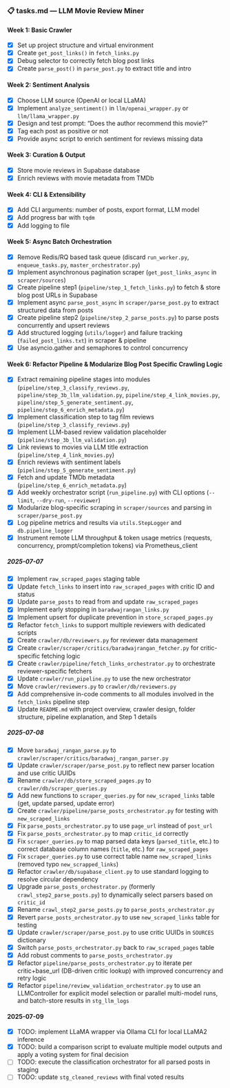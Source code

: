 ### 📋 tasks.md — LLM Movie Review Miner

#### Week 1: Basic Crawler
- [x] Set up project structure and virtual environment
- [x] Create `get_post_links()` in `fetch_links.py`
- [x] Debug selector to correctly fetch blog post links
- [x] Create `parse_post()` in `parse_post.py` to extract title and intro

#### Week 2: Sentiment Analysis
- [x] Choose LLM source (OpenAI or local LLaMA)
- [x] Implement `analyze_sentiment()` in `llm/openai_wrapper.py` or `llm/llama_wrapper.py`
- [x] Design and test prompt: “Does the author recommend this movie?”
- [x] Tag each post as positive or not
- [x] Provide async script to enrich sentiment for reviews missing data

#### Week 3: Curation & Output
- [x] Store movie reviews in Supabase database
- [x] Enrich reviews with movie metadata from TMDb

#### Week 4: CLI & Extensibility
- [x] Add CLI arguments: number of posts, export format, LLM model
- [x] Add progress bar with `tqdm`
- [x] Add logging to file

#### Week 5: Async Batch Orchestration
- [x] Remove Redis/RQ based task queue (discard `run_worker.py`, `enqueue_tasks.py`, `master_orchestrator.py`)
- [x] Implement asynchronous pagination scraper (`get_post_links_async` in `scraper/sources`)
- [x] Create pipeline step1 (`pipeline/step_1_fetch_links.py`) to fetch & store blog post URLs in Supabase
- [x] Implement async `parse_post_async` in `scraper/parse_post.py` to extract structured data from posts
- [x] Create pipeline step2 (`pipeline/step_2_parse_posts.py`) to parse posts concurrently and upsert reviews
- [x] Add structured logging (`utils/logger`) and failure tracking (`failed_post_links.txt`) in scraper & pipeline
- [x] Use asyncio.gather and semaphores to control concurrency

#### Week 6: Refactor Pipeline & Modularize Blog Post Specific Crawling Logic
- [x] Extract remaining pipeline stages into modules (`pipeline/step_3_classify_reviews.py`, `pipeline/step_3b_llm_validation.py`, `pipeline/step_4_link_movies.py`, `pipeline/step_5_generate_sentiment.py`, `pipeline/step_6_enrich_metadata.py`)
- [x] Implement classification step to tag film reviews (`pipeline/step_3_classify_reviews.py`)
- [x] Implement LLM-based review validation placeholder (`pipeline/step_3b_llm_validation.py`)
- [x] Link reviews to movies via LLM title extraction (`pipeline/step_4_link_movies.py`)
- [x] Enrich reviews with sentiment labels (`pipeline/step_5_generate_sentiment.py`)
- [x] Fetch and update TMDb metadata (`pipeline/step_6_enrich_metadata.py`)
- [x] Add weekly orchestrator script (`run_pipeline.py`) with CLI options (`--limit`, `--dry-run`, `--reviewer`)
- [x] Modularize blog-specific scraping in `scraper/sources` and parsing in `scraper/parse_post.py`
- [x] Log pipeline metrics and results via `utils.StepLogger` and `db.pipeline_logger`
- [x] Instrument remote LLM throughput & token usage metrics (requests, concurrency, prompt/completion tokens) via Prometheus_client

##### 2025-07-07
- [x] Implement `raw_scraped_pages` staging table
- [x] Update `fetch_links` to insert into `raw_scraped_pages` with critic ID and status
- [x] Update `parse_posts` to read from and update `raw_scraped_pages`
- [x] Implement early stopping in `baradwajrangan_links.py`
- [x] Implement upsert for duplicate prevention in `store_scraped_pages.py`
- [x] Refactor `fetch_links` to support multiple reviewers with dedicated scripts
- [x] Create `crawler/db/reviewers.py` for reviewer data management
- [x] Create `crawler/scraper/critics/baradwajrangan_fetcher.py` for critic-specific fetching logic
- [x] Create `crawler/pipeline/fetch_links_orchestrator.py` to orchestrate reviewer-specific fetchers
- [x] Update `crawler/run_pipeline.py` to use the new orchestrator
- [x] Move `crawler/reviewers.py` to `crawler/db/reviewers.py`
- [x] Add comprehensive in-code comments to all modules involved in the `fetch_links` pipeline step
- [x] Update `README.md` with project overview, crawler design, folder structure, pipeline explanation, and Step 1 details

##### 2025-07-08
- [x] Move `baradwaj_rangan_parse.py` to `crawler/scraper/critics/baradwaj_rangan_parser.py`
- [x] Update `crawler/scraper/parse_post.py` to reflect new parser location and use critic UUIDs
- [x] Rename `crawler/db/store_scraped_pages.py` to `crawler/db/scraper_queries.py`
- [x] Add new functions to `scraper_queries.py` for `new_scraped_links` table (get, update parsed, update error)
- [x] Create `crawler/pipeline/parse_posts_orchestrator.py` for testing with `new_scraped_links`
- [x] Fix `parse_posts_orchestrator.py` to use `page_url` instead of `post_url`
- [x] Fix `parse_posts_orchestrator.py` to map `critic_id` correctly
- [x] Fix `scraper_queries.py` to map parsed data keys (`parsed_title`, etc.) to correct database column names (`title`, etc.) for `raw_scraped_pages`
- [x] Fix `scraper_queries.py` to use correct table name `new_scraped_links` (removed typo `new_scrapped_links`)
- [x] Refactor `crawler/db/supabase_client.py` to use standard logging to resolve circular dependency
- [x] Upgrade `parse_posts_orchestrator.py` (formerly `crawl_step2_parse_posts.py`) to dynamically select parsers based on `critic_id`
- [x] Rename `crawl_step2_parse_posts.py` to `parse_posts_orchestrator.py`
- [x] Revert `parse_posts_orchestrator.py` to use `new_scraped_links` table for testing
- [x] Update `crawler/scraper/parse_post.py` to use critic UUIDs in `SOURCES` dictionary
- [x] Switch `parse_posts_orchestrator.py` back to `raw_scraped_pages` table
- [x] Add robust comments to `parse_posts_orchestrator.py`
- [x] Refactor `pipeline/parse_posts_orchestrator.py` to iterate per critic+base_url (DB-driven critic lookup) with improved concurrency and retry logic
- [x] Refactor `pipeline/review_validation_orchestrator.py` to use an LLMController for explicit model selection or parallel multi-model runs, and batch-store results in `stg_llm_logs`

#### 2025-07-09
- [x] TODO: implement LLaMA wrapper via Ollama CLI for local LLaMA2 inference
- [x] TODO: build a comparison script to evaluate multiple model outputs and apply a voting system for final decision
- [ ] TODO: execute the classification orchestrator for all parsed posts in staging
- [ ] TODO: update `stg_cleaned_reviews` with final voted results
